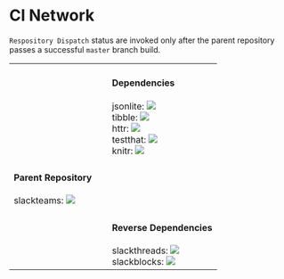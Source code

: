 # CI Network

`Respository Dispatch` status are invoked only after the parent repository passes a successful `master` branch build.

<table border="0">

<tr>
  <td>&nbsp;</td>
  <td>&nbsp;</td>
  <td>
  <h4>Dependencies</h4>
   jsonlite: 
    <img src="https://travis-ci.org/jeroen/jsonlite.svg?branch=master">
   <br>
   tibble: 
    <img src="https://travis-ci.org/tidyverse/tibble.svg?branch=master">
   <br>
   httr: 
    <img src="https://travis-ci.org/r-lib/httr.svg?branch=master">
  <br>
  testthat: 
    <img src="https://github.com/r-lib/testthat/workflows/R-CMD-check/badge.svg">
  <br>
    knitr: 
    <img src="https://travis-ci.org/yihui/knitr.svg?branch=master">
  </td>
</tr>

<tr>
  <td> 
  <h4>Parent Repository</h4>
  slackteams: 
    <img src="https://github.com/yonicd/slackteams/workflows/R-mac/badge.svg">
  </td>
  <td>&nbsp;</td>
  <td>&nbsp;</td>
</tr>

<tr>
  <td>&nbsp;</td>
  <td>&nbsp;</td>
  <td>
  <h4>Reverse Dependencies</h4>
  slackthreads: <img src="https://github.com/yonicd/slackthreads/workflows/Repository%20Dispatch/badge.svg">
  <br>
  slackblocks: <img src="https://github.com/yonicd/slackblocks/workflows/Repository%20Dispatch/badge.svg">
  </td>
</tr>

</table>

